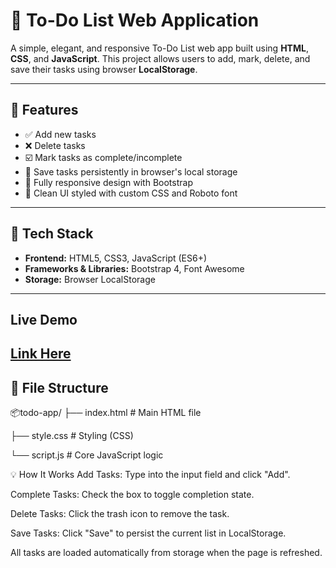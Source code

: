 # 📝 To-Do List Web Application

A simple, elegant, and responsive To-Do List web app built using **HTML**, **CSS**, and **JavaScript**. This project allows users to add, mark, delete, and save their tasks using browser **LocalStorage**.

---

## 🚀 Features

- ✅ Add new tasks
- ❌ Delete tasks
- ☑️ Mark tasks as complete/incomplete
- 💾 Save tasks persistently in browser's local storage
- 📱 Fully responsive design with Bootstrap
- 🎨 Clean UI styled with custom CSS and Roboto font

---

## 🔧 Tech Stack

- **Frontend:** HTML5, CSS3, JavaScript (ES6+)
- **Frameworks & Libraries:** Bootstrap 4, Font Awesome
- **Storage:** Browser LocalStorage

---

## Live Demo

[Link Here](https://shiny-alfajores-f4b03e.netlify.app/)
---

## 📁 File Structure

📦todo-app/
├── index.html # Main HTML file

├── style.css # Styling (CSS)

└── script.js # Core JavaScript logic

💡 How It Works
Add Tasks: Type into the input field and click "Add".

Complete Tasks: Check the box to toggle completion state.

Delete Tasks: Click the trash icon to remove the task.

Save Tasks: Click "Save" to persist the current list in LocalStorage.

All tasks are loaded automatically from storage when the page is refreshed.
